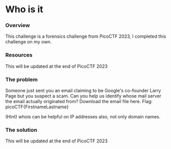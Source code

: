 # Who is it

### Overview
This challenge is a forensics challenge from PicoCTF 2023, I completed this challenge on my own.

### Resources
This will be updated at the end of PicoCTF 2023

### The problem
Someone just sent you an email claiming to be Google's co-founder Larry Page but you suspect a scam. Can you help us identify whose mail server the email actually originated from? Download the email file here. 
Flag: picoCTF{FirstnameLastname}

(Hint) whois can be helpful on IP addresses also, not only domain names.

### The solution
This will be updated at the end of PicoCTF 2023
